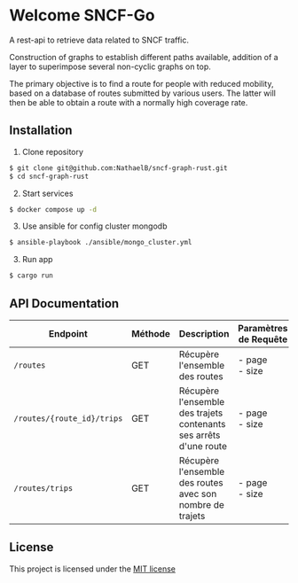 # Welcome SNCF-Go

A rest-api to retrieve data related to SNCF traffic.

Construction of graphs to establish different paths available, addition of a layer to superimpose several non-cyclic graphs on top.

The primary objective is to find a route for people with reduced mobility, based on a database of routes submitted by various users. The latter will then be able to obtain a route with a normally high coverage rate.


## Installation

1. Clone repository
```bash
$ git clone git@github.com:NathaelB/sncf-graph-rust.git
$ cd sncf-graph-rust
```

2. Start services

```bash
$ docker compose up -d
```

3. Use ansible for config cluster mongodb
```bash
$ ansible-playbook ./ansible/mongo_cluster.yml
```
3. Run app
```bash
$ cargo run
```


## API Documentation
| Endpoint                   | Méthode | Description                                                       | Paramètres de Requête | Réponse                      |
|----------------------------|---------|-------------------------------------------------------------------|-----------------------|------------------------------| 
| `/routes`                  | GET     | Récupère l'ensemble des routes                                    | - page<br>- size<br>  | `200 OK`                     |
| `/routes/{route_id}/trips` | GET     | Récupère l'ensemble des trajets contenants ses arrêts d'une route | - page<br>- size<br>  | `200 OK`<br> `404 Not Found` |
| `/routes/trips`            | GET     | Récupère l'ensemble des routes avec son nombre de trajets         | - page<br>- size<br>  | `200 OK`<br> `404 Not Found` |

## License

This project is licensed under the [MIT license](https://github.com/nathaelb/sncf-graph-rust/blob/master/LICENSE)